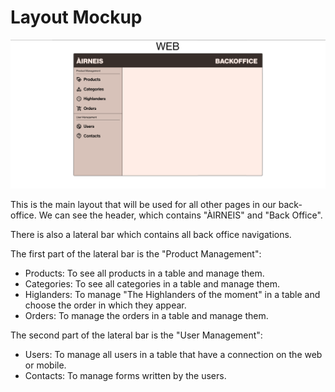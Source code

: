 # Layout Mockup

![Layout Mockup](./images/layout.png)

This is the main layout that will be used for all other pages in our back-office.
We can see the header, which contains "ÀIRNEIS" and "Back Office".

There is also a lateral bar which contains all back office navigations.

The first part of the lateral bar is the "Product Management":
- Products: To see all products in a table and manage them.
- Categories: To see all categories in a table and manage them.
- Higlanders: To manage "The Highlanders of the moment" in a table and choose the order in which they appear.
- Orders: To manage the orders in a table and manage them.

The second part of the lateral bar is the "User Management":
- Users: To manage all users in a table that have a connection on the web or mobile.
- Contacts: To manage forms written by the users.
